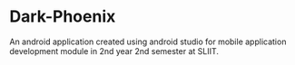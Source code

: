 # Dark-Phoenix
An android application created using android studio for mobile application development module in 2nd year 2nd semester at SLIIT.
